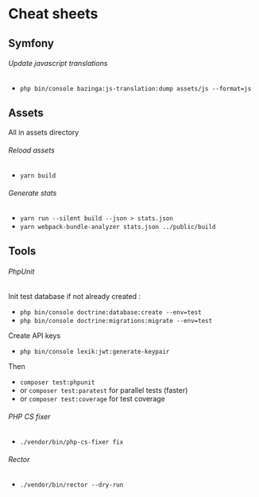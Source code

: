 # Cheat sheets

## Symfony
###### Update javascript translations
- `php bin/console bazinga:js-translation:dump assets/js --format=js`


## Assets
All in assets directory
###### Reload assets
- `yarn build`
###### Generate stats
- `yarn run --silent build --json > stats.json`
- `yarn webpack-bundle-analyzer stats.json ../public/build`


## Tools
###### PhpUnit
Init test database if not already created :
- `php bin/console doctrine:database:create --env=test`
- `php bin/console doctrine:migrations:migrate --env=test`

Create API keys
- `php bin/console lexik:jwt:generate-keypair`

Then
- `composer test:phpunit` 
- or `composer test:paratest` for parallel tests (faster)
- or `composer test:coverage` for test coverage

###### PHP CS fixer
- `./vendor/bin/php-cs-fixer fix`

###### Rector
- `./vendor/bin/rector --dry-run`